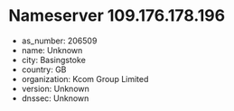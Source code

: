 # Nameserver 109.176.178.196

* as_number: 206509
* name: Unknown
* city: Basingstoke
* country: GB
* organization: Kcom Group Limited
* version: Unknown
* dnssec: Unknown

